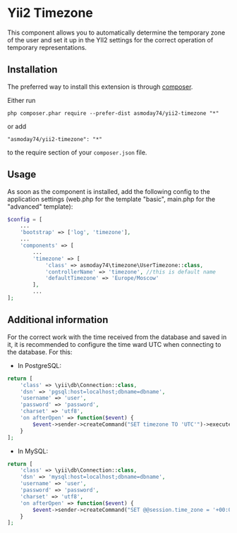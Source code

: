 Yii2 Timezone
=============
This component allows you to automatically determine the temporary zone of the user and set it up in the YII2 settings for the correct operation of temporary representations.

Installation
------------

The preferred way to install this extension is through [composer](https://getcomposer.org/download/).

Either run

```
php composer.phar require --prefer-dist asmoday74/yii2-timezone "*"
```

or add

```
"asmoday74/yii2-timezone": "*"
```

to the require section of your `composer.json` file.


Usage
-----

As soon as the component is installed, add the following config to the application settings (web.php for the template "basic", main.php for the "advanced" template):

```php
$config = [
    ...
    'bootstrap' => ['log', 'timezone'],
    ...
    'components' => [
        ...
        'timezone' => [
            'class' => asmoday74\timezone\UserTimezone::class,
            'controllerName' => 'timezone', //this is default name
            'defaultTimezone' => 'Europe/Moscow'
        ],
        ...
];
```


Additional information
-----

For the correct work with the time received from the database and saved in it, it is recommended to configure the time ward UTC when connecting to the database. For this: 
- In PostgreSQL:
```php
return [
	'class' => \yii\db\Connection::class,
	'dsn' => 'pgsql:host=localhost;dbname=dbname',
	'username' => 'user',
	'password' => 'password',
	'charset' => 'utf8',
	'on afterOpen' => function($event) {
	    $event->sender->createCommand("SET timezone TO 'UTC'")->execute();
	}
];

```
- In MySQL:
```php
return [
	'class' => \yii\db\Connection::class,
	'dsn' => 'mysql:host=localhost;dbname=dbname',
	'username' => 'user',
	'password' => 'password',
	'charset' => 'utf8',
	'on afterOpen' => function($event) {
	    $event->sender->createCommand("SET @@session.time_zone = '+00:00'")->execute();
	}
];

```